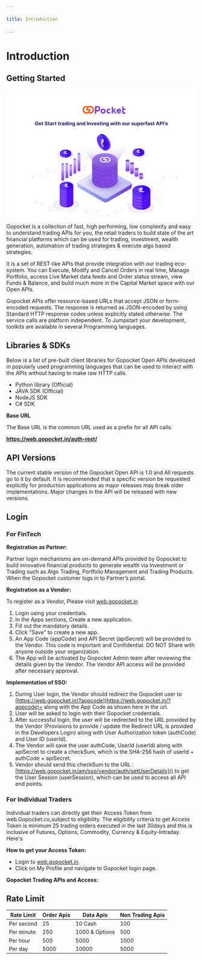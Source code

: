 ```yaml
---

title: Introduction

---
```


# Introduction

## Getting Started

![Image](assets/images/intro.svg)

Gopocket is a collection of fast, high performing, low complexity and easy to understand trading APIs for you, the retail traders to build state of the art financial platforms which can be used for trading, investment, wealth generation, automation of trading strategies & execute algo based strategies.

It is a set of REST-like APIs that provide integration with our trading eco-system. You can Execute, Modify and Cancel Orders in real time, Manage Portfolio, access Live Market data feeds and Order status stream, view Funds & Balance, and build much more in the Capital Market space with our Open APIs.

Gopocket APIs offer resource-based URLs that accept JSON or form-encoded requests. The response is returned as JSON-encoded by using Standard HTTP response codes unless explicitly stated otherwise. The service calls are platform independent. To Jumpstart your development, toolkits are available in several Programming languages.

## Libraries & SDKs

Below is a list of pre-built client libraries for Gopocket Open APIs developed in popularly used programming languages that can be used to interact with the APIs without having to make raw HTTP calls.

- Python library (Official)
- JAVA SDK (Official)
- NodeJS SDK
- C# SDK

**Base URL**

The Base URL is the common URL used as a prefix for all API calls.

__https://web.gopocket.in/auth-rest/__

## API Versions

The current stable version of the Gopocket Open API is 1.0 and  All requests go to it by default. It is recommended that a specific version be requested explicitly for production applications as major releases may break older implementations. Major changes in the API will be released with new versions.

## Login

### For FinTech

**Registration as Partner:**

Partner login mechanisms are on-demand APIs provided by Gopocket to build innovative financial products to generate wealth via Investment or Trading such as Algo Trading, Portfolio Management and Trading Products. When the Gopocket customer logs in to Partner’s portal.

**Registration as a Vendor:**

To register as a Vendor, Please visit [web.gopocket.in](https://web.gopocket.in/developers/)

1.  Login using your  credentials.
2.  In the Apps sections, Create a new application.
3.  Fill out the mandatory details.
4.  Click "Save" to create a new app.
5.  An App Code (appCode) and API Secret (apiSecret) will be provided to the Vendor. This code is important and Confidential. DO NOT Share with anyone outside your organization.​
6.  The App will be activated by Gopocket Admin team after reviewing the details given by the Vendor. The Vendor API access will be provided after necessary approval.

**Implementation of SSO:**

1.  During User login, the Vendor should redirect the Gopocket user to [https://web.gopocket.in/?appcode](https://web.gopocket.in/?appcode)= along with the App Code as shown here in the url.
2.  User will be asked to login with their Gopocket credentials.
3.  After successful login, the user will be redirected to the URL provided by the Vendor (Provisions to provide / update the Redirect URL is provided in the Developers Login) along with User Authorization token (authCode) and User ID (userId).
4.  The Vendor will save the user authCode, UserId (userId) along with apiSecret to create a checkSum, which is the SHA-256 hash of userId + authCode + apiSecret.
5.  Vendor should send this checkSum to the URL : [https://web.gopocket.in/am/sso/vendor/auth/getUserDetails]() to get the User Session (userSession), which can be used to access all API end points.

### For Individual Traders

Individual traders can directly get their Access Token from web.Gopocket.co,subject to eligibility. The eligibility criteria to get Access Token is minimum 25 trading orders executed in the last 30days and this is inclusive of Futures, Options, Commodity, Currency & Equity-Intraday. Here's 

**How to get your Access Token:**

- Login to [web.gopocket.in](https://web.gopocket.in).
- Click on My Profile and navigate to Gopocket login page.

**Gopocket Trading APIs and Access:**

## Rate Limit

| Rate Limit | Order Apis | Data Apis      | Non Trading Apis |
| ---------- | ----------- | -------------- | ---------------- |
| Per second | 25          | 10 Cash        | 100              |
| Per minute | 250         | 1000 & Options | 500              |
| Per hour   | 500         | 5000           | 1000             |
| Per day    | 5000        | 10000          | 5000             |

<!-- ### For Individual Developers:

 __Response Structure__

All GET and DELETE request parameters go as query parameters, and POST and PUT parameters as form-encoded (application/x-www-form-urlencoded) parameters, responses from the API are always JSON.

__Successful request:__


HTTP/1.1 200 OK

Content-Type: application/json
``` yaml
{
"status":"success",
"data":{}
}

```
All responses from the API server are JSON with the content-type application/json unless explicitly stated otherwise. A successful 200 OK response always has a JSON response body with a status key with the value success. The data key contains the full response payload.

__Failed request:__

HTTP/1.1 500 Server error

Content-Type: application/json
``` yaml
{
   "status":"error",
"message":"Error message",
"error_type":"GeneralException"

}
```
A failure response is preceded by the corresponding 40x or 50x HTTP header. The status key in the response envelope contains the value error. The message key contains a textual description of the error and error_type contains the name of the exception. There may be an optional data key with additional payload.

__Data types__

Values in JSON responses are of types string, int, float, or bool.

Timestamp (datetime) strings in the responses are represented in the form yyyy-mm-dd hh:mm:ss, set under the Indian timezone (IST) — UTC+5.5 hours

A date string is represented in the form yyyy-mm-dd.

### Exceptions and errors

In addition to the 40x and 50x headers, error responses come with the name of the exception generated internally by the API server. You can define corresponding exceptions in your language or library, and raise them by doing a switch on the returned exception name.

__Example__


HTTP/1.1 500 Server error

Content-Type: application/json

``` yaml
{
   "status":"error",
"message":"Error message",
"error_type":"GeneralException"

}
``` -->

<!-- ## Structure
All GET and DELETE request parameters go as query parameters, and POST and PUT parameters as form-encoded. User has to input an access token in the header for every request.
``` yaml
curl --request POST \
--url https://api..co/orders \
--header 'Content-Type: application/json' \
--header 'access-token: JWT' \
--data '{Request JSON}'
```

## Errors

Error responses come with the error code and message generated internally by the system. The sample structure of error response is shown below.
``` yaml
{
    "errorCode": "",
    "httpStatus": "",
    "internalErrorCode": "",
    "internalErrorMessage": ""
} -->

 <!-- ## Version & API Endpoint: 

 The current stable version of the Gopocket Open API is 1.0 and was last updated on Feb 1, 2023. All requests go to it by default. It is recommended that a specific version be requested explicitly for production applications as major releases may break older implementations. Major changes in the API will be released with new versions.



__STEP 1:__     [https://auth.Gopocket.co/partner/generate-consent]()

Partner need to add partner_id & partner_secret in the header. The response of this flow will have consent-id. Use this consent-id for the next browser based flow.

__STEP 2:__     [https://auth.Gopocket.co/consent-login?consentId=<i>&lt;consentId&gt;</i>]()

This flow will terminate on a partner's server with URL *<partner-redirect-url>*?tokenid=*<tokenId>*. Use this token-id in the next GET call.

__STEP 3:__     [https://auth.Gopocket.co/partner/consume-consent?tokenId=<i>&lt;token-Id&gt;</i>]()

In this step, you need to add partner_id & partner_secret in header again.
This flow will end with end user details like ClientId, UCC, PoA status etc..


**For Individual Traders**

Individual traders can directly get their Access Token from web.Gopocket.co,subject to eligibility. The eligibility criteria to get Access Token is minimum 25 trading orders executed in the last 30days and this is inclusive of Futures, Options, Commodity, Currency & Equity-Intraday. Here's how to get your Access Token:


* Python library (Official)
* JAVA SDK (Official)
* NodeJS SDK 
* C# SDK 





## Structure
All GET and DELETE request parameters go as query parameters, and POST and PUT parameters as form-encoded. User has to input an access token in the header for every request.
``` yaml
curl --request POST \
--url https://api.Gopocket.co/orders \
--header 'Content-Type: application/json' \
--header 'access-token: JWT' \
--data '{Request JSON}'
```

## Errors

Error responses come with the error code and message generated internally by the system. The sample structure of error response is shown below.
``` yaml
{
    "errorCode": "",
    "httpStatus": "",
    "internalErrorCode": "",
    "internalErrorMessage": ""
}
``` -->

<!--

### Generate API Key


# API Overflow

The following diagram depicts the API authentication flow. After receiving the encryption key, user has to generate SHA-256 encrypted key to get User Session ID. To achieve this, the user has to encrypt the combination of User iD, API key and Encryption Key. Sending this to the API will provide a valid Session ID. Use the session ID in authorization header for all further API calls. If there are any issues found, like unauthorized access or invalid session, user can re-generate session id by using the same set of process described above.


# API Overflow

Every request except "authentication" should be appended with Authorization header having Bearer token as below -->
